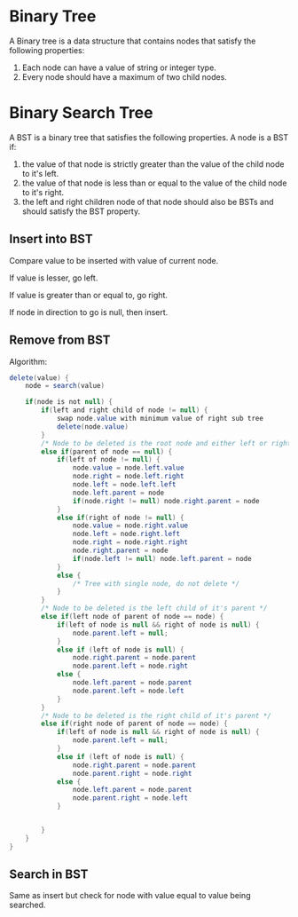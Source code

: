 # Binary Tree
A Binary tree is a data structure that contains nodes that satisfy the following properties:
1. Each node can have a value of string or integer type.
2. Every node should have a maximum of two child nodes.
# Binary Search Tree

A BST is a binary tree that satisfies the following properties.
A node is a BST if:
1. the value of that node is strictly greater than the value of the child node to it's left.
2. the value of that node is less than or equal to the value of the child node to it's right.
3. the left and right children node of that node should also be BSTs and should satisfy the BST property.

## Insert into BST
Compare value to be inserted with value of current node.

If value is lesser, go left.

If value is greater than or equal to, go right.

If node in direction to go is null, then insert.

## Remove from BST

Algorithm:

```java
delete(value) {
    node = search(value)

    if(node is not null) {
        if(left and right child of node != null) {
            swap node.value with minimum value of right sub tree
            delete(node.value)
        }
        /* Node to be deleted is the root node and either left or right child is null */
        else if(parent of node == null) {
            if(left of node != null) {
                node.value = node.left.value
                node.right = node.left.right
                node.left = node.left.left
                node.left.parent = node
                if(node.right != null) node.right.parent = node
            }
            else if(right of node != null) {
                node.value = node.right.value
                node.left = node.right.left
                node.right = node.right.right
                node.right.parent = node
                if(node.left != null) node.left.parent = node
            }
            else {
                /* Tree with single node, do not delete */
            }
        }
        /* Node to be deleted is the left child of it's parent */
        else if(left node of parent of node == node) {
            if(left of node is null && right of node is null) {
                node.parent.left = null;
            }
            else if (left of node is null) {
                node.right.parent = node.parent
                node.parent.left = node.right
            else {
                node.left.parent = node.parent
                node.parent.left = node.left
            }
        }
        /* Node to be deleted is the right child of it's parent */
        else if(right node of parent of node == node) {
            if(left of node is null && right of node is null) {
                node.parent.left = null;
            }
            else if (left of node is null) {
                node.right.parent = node.parent
                node.parent.right = node.right
            else {
                node.left.parent = node.parent
                node.parent.right = node.left
            }


        }
    }
}

```


## Search in BST
Same as insert but check for node with value equal to value being searched.